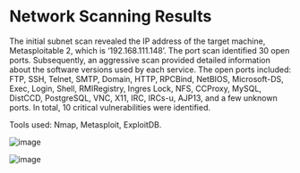 # Network Scanning Results

The initial subnet scan revealed the IP address of the target machine, Metasploitable 2, which is ‘192.168.111.148’. 
The port scan identified 30 open ports. Subsequently, an aggressive scan provided detailed information about the software versions used by each service. 
The open ports included: FTP, SSH, Telnet, SMTP, Domain, HTTP, RPCBind, NetBIOS, Microsoft-DS, Exec, Login, Shell, RMIRegistry, Ingres Lock, NFS, CCProxy, MySQL, 
DistCCD, PostgreSQL, VNC, X11, IRC, IRCs-u, AJP13, and a few unknown ports. In total, 10 critical vulnerabilities were identified.

Tools used: Nmap, Metasploit, ExploitDB.

![image](https://github.com/user-attachments/assets/b9c4ebec-b2de-4e08-86ad-6e3fed5e684d)

![image](https://github.com/user-attachments/assets/c0b1a7c3-5690-4748-88ca-3b6e00e0a78f)

